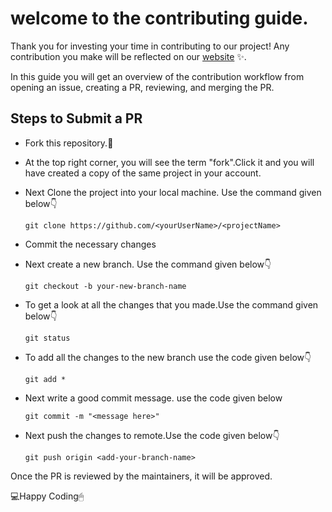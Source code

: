 # welcome to the contributing guide.

Thank you for investing your time in contributing to our project! Any contribution you make will be reflected on our [website](https://mini-project-indol.vercel.app/index.html) :sparkles:. 

In this guide you will get an overview of the contribution workflow from opening an issue, creating a PR, reviewing, and merging the PR.

## Steps to Submit a PR
- Fork this repository.🍴

- At the top right corner, you will see the term "fork".Click it and you will have created a copy of the same project in your account.

- Next Clone the project into your local machine. Use the command given below👇

     `git clone https://github.com/<yourUserName>/<projectName>`

- Commit the necessary changes

- Next create a new branch. Use the command given below👇

    `git checkout -b your-new-branch-name`

- To get a look at all the changes that you made.Use the command given below👇

     `git status`

- To add all the changes to the new branch use the code given below👇

     `git add *`

- Next write a good commit message. use the code given below

     `git commit -m "<message here>"`

- Next push the changes to remote.Use the code given below👇

     `git push origin <add-your-branch-name>`

Once the PR is reviewed by the maintainers, it will be approved.

💻Happy Coding🖱

<!-- # Contribution Rules.
- Fork the repo.
- Clone the forked copy of the project
- by using following command
> git clone https://github.com/Anudeep-313/mini-project.git
- create a new branch and then make changes to the project
>command : git checkout -b newbranch_name
- Make the required changes.
- after all the required changes
> steps to make the PR:
> 1. commit the changes:
> command : git commit -m "message"
> 2. push the changes:
> command : git push origin branch_name
- create a PR.
- **rules for making the PR:**
1. separately push changes in each file
2. changes should be properly explained
3. try to attach a screenshot of the changes
- Once the PR is reviewed the maintainers, it will be approved. 
-->
